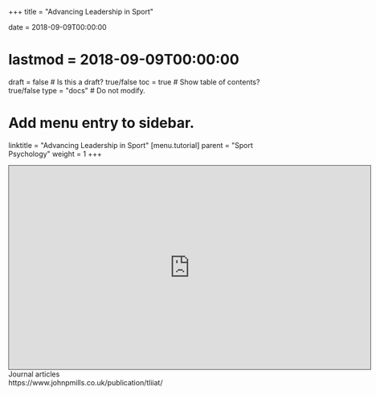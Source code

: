 +++
title = "Advancing Leadership in Sport"

date = 2018-09-09T00:00:00
# lastmod = 2018-09-09T00:00:00

draft = false  # Is this a draft? true/false
toc = true  # Show table of contents? true/false
type = "docs"  # Do not modify.

# Add menu entry to sidebar.
linktitle = "Advancing Leadership in Sport"
[menu.tutorial]
  parent = "Sport Psychology"
  weight = 1
+++

<iframe src="https://panopto.essex.ac.uk/Panopto/Pages/Embed.aspx?id=54702c77-c3d4-49e5-9771-aae600369240&v=1" width="720" height="405" style="padding: 0px; border: 1px solid #464646;" frameborder="0" allowfullscreen allow="autoplay"></iframe>
<br>
Journal articles<br>
https://www.johnpmills.co.uk/publication/tliiat/<br>

